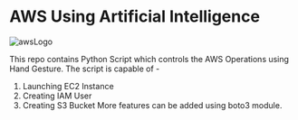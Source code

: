 # AWS Using Artificial Intelligence
![awsLogo](https://github.com/SameerPatill/AWS_using_AI/assets/95972258/3a0face8-c78c-447d-8b73-d00fc52bc239)

This repo contains Python Script which controls the AWS Operations using Hand Gesture.
The script is capable of -
  1. Launching EC2 Instance
  2. Creating IAM User
  3. Creating S3 Bucket
More features can be added using boto3 module.
